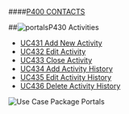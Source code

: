 ####[P400 CONTACTS](https://github.com/massiveart/sulu-docs/tree/master/use-cases "Index of Use Cases")

##![portals](https://raw.github.com/massiveart/sulu-docs/master/use-cases/images/package-contacts.png)P430 Activities

* [UC431 Add New Activity](https://github.com/massiveart/sulu-docs/tree/master/use-cases/p400/p430/UC431.md "UC431 Add New Activity")
* [UC432 Edit Activity](https://github.com/massiveart/sulu-docs/tree/master/use-cases/p400/p430/UC432.md "UC432 Edit Activity")
* [UC433 Close Activity](https://github.com/massiveart/sulu-docs/tree/master/use-cases/p400/p430/UC433.md "UC433 Close Activity")
* [UC434 Add Activity History](https://github.com/massiveart/sulu-docs/tree/master/use-cases/p400/p430/UC434.md "UC434 Add Activity History")
* [UC435 Edit Activity History](https://github.com/massiveart/sulu-docs/tree/master/use-cases/p400/p430/UC435.md "UC435 Edit Activity History")
* [UC436 Delete Activity History](https://github.com/massiveart/sulu-docs/tree/master/use-cases/p400/p430/UC436.md "UC436 Delete Activity History")

![Use Case Package Portals](https://raw.github.com/massiveart/sulu-docs/master/use-cases/images/package-contacts-detail.png)